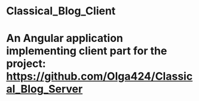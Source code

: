 # Classical_Blog_Client
# An Angular application implementing client part for the project: https://github.com/Olga424/Classical_Blog_Server
